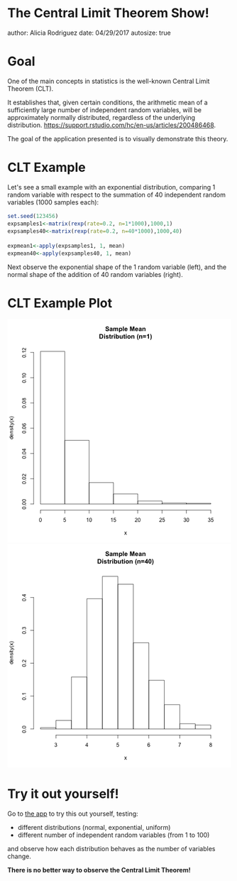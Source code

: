 The Central Limit Theorem Show!
========================================================
author: Alicia Rodriguez
date: 04/29/2017
autosize: true

Goal
========================================================

One of the main concepts in statistics is the well-known 
Central Limit Theorem (CLT).

It establishes that, given certain conditions, the arithmetic mean of a sufficiently large number of independent random variables, will be approximately normally distributed, regardless of the underlying distribution.
<https://support.rstudio.com/hc/en-us/articles/200486468>.

The goal of the application presented is to visually demonstrate this theory.

CLT Example
========================================================
Let's see a small example with an exponential distribution, comparing 1 random variable with respect to the summation of 40 independent random variables (1000 samples each):

```r
set.seed(123456)
expsamples1<-matrix(rexp(rate=0.2, n=1*1000),1000,1)
expsamples40<-matrix(rexp(rate=0.2, n=40*1000),1000,40)

expmean1<-apply(expsamples1, 1, mean)
expmean40<-apply(expsamples40, 1, mean)
```

Next observe the exponential shape of the 1 random variable (left), and the normal shape of the addition of 40 random variables (right).

CLT Example Plot
========================================================
![plot of chunk unnamed-chunk-2](reproPitch-figure/unnamed-chunk-2-1.png)![plot of chunk unnamed-chunk-2](reproPitch-figure/unnamed-chunk-2-2.png)

Try it out yourself! 
========================================================
Go to <a href="">the app</a> to try this out yourself, testing:
  - different distributions (normal, exponential, uniform)
  - different number of independent random variables (from 1 to 100)

and observe how each distribution behaves as the number of variables change.

**There is no better way to observe the Central Limit Theorem!**
